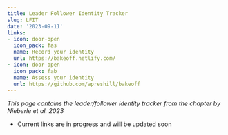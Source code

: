 ```yaml
---
title: Leader Follower Identity Tracker
slug: LFIT
date: '2023-09-11'
links:
- icon: door-open
  icon_pack: fas
  name: Record your identity
  url: https://bakeoff.netlify.com/
- icon: door-open
  icon_pack: fab
  name: Assess your identity
  url: https://github.com/apreshill/bakeoff
---
```


*This page contains the leader/follower identity tracker from the chapter by Nieberle et al. 2023*

- Current links are in progress and will be updated soon

